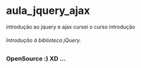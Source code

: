 # aula_jquery_ajax
introdução ao jquery e ajax
cursei o curso introdução 
###### Introdução à biblioteca jQuery.

### OpenSource :) XD ... 

